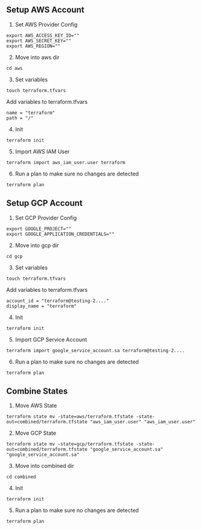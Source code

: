 ## Setup AWS Account

1. Set AWS Provider Config

```
export AWS_ACCESS_KEY_ID=""
export AWS_SECRET_KEY=""
export AWS_REGION=""
```

2. Move into aws dir

```
cd aws
```

3. Set variables

```
touch terraform.tfvars
```

Add variables to terraform.tfvars

```
name = "terraform"
path = "/"
```

4. Init

```
terraform init
```

5. Import AWS IAM User

```
terraform import aws_iam_user.user terraform
```

6. Run a plan to make sure no changes are detected

```
terraform plan
```

## Setup GCP Account

1. Set GCP Provider Config

```
export GOOGLE_PROJECT=""
export GOOGLE_APPLICATION_CREDENTIALS=""
```

2. Move into gcp dir

```
cd gcp
```

3. Set variables

```
touch terraform.tfvars
```

Add variables to terraform.tfvars

```
account_id = "terraform@testing-2...."
display_name = "terraform"
```

4. Init

```
terraform init
```

5. Import GCP Service Account

```
terraform import google_service_account.sa terraform@testing-2....
```

6. Run a plan to make sure no changes are detected

```
terraform plan
```

## Combine States

1. Move AWS State

```
terraform state mv -state=aws/terraform.tfstate -state-out=combined/terraform.tfstate "aws_iam_user.user" "aws_iam_user.user"
```

2. Move GCP State

```
terraform state mv -state=gcp/terraform.tfstate -state-out=combined/terraform.tfstate "google_service_account.sa" "google_service_account.sa"
```

3. Move into combined dir

```
cd combined
```

4. Init

```
terraform init
```

5. Run a plan to make sure no changes are detected

```
terraform plan
```
